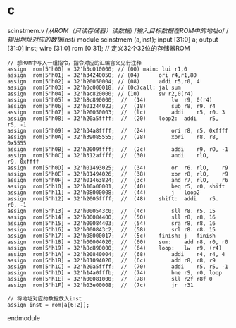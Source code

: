 # c
scinstmem.v
/*从ROM（只读存储器）读数据*/
/*输入目标数据在ROM中的地址a*/
/*输出地址对应的数据inst*/
module scinstmem (a,inst); 
	input [31:0] a; 
	output [31:0] inst; 
    wire [31:0] rom [0:31]; // 定义32个32位的存储器ROM

	// 想ROM中写入一组指令，指令对应的汇编含义见行注释
 	assign  rom[5'h00] = 32'h3c010000; // (00) main: lui r1,0
	assign  rom[5'h01] = 32'h34240050; // (04)      ori r4,r1,80
	assign  rom[5'h02] = 32'h20050004; // (08)      addi r5,r0, 4
	assign  rom[5'h03] = 32'h0c000018; // (0c)call: jal sum
	assign  rom[5'h04] = 32'hac820000; // (10)      sw r2,0(r4)
	assign	rom[5'h05] = 32'h8c890000;	//	(14)		lw	r9,	0(r4)
	assign	rom[5'h06] = 32'h01244022;	//	(18)		sub	r8,	r9.	r4
	assign	rom[5'h07] = 32'h20050003;	//	(lc)		addi	r5,	r0.	3
	assign	rom[5'h08] = 32'h20a5ffff;	//	(20)	loop2:	addi	r5,	r5,	-1
	assign	rom[5'h09] = 32'h34a8ffff;	//	(24)		ori	r8,	r5,	0xffff
	assign	rom[5'h0A] = 32'h39085555;	//	(28)		xori	r8.	r8,	0x5555
	assign	rom[5'h0B] = 32'h2009ffff;	//	(2c)		addi	r9,	rO,	-1
	assign	rom[5'h0C] = 32'h312affff;	//	(30)		andi	rlO,	r9,	0xffff
	assign	rom[5'h0D] = 32'h01493025;	//	(34)		or	r6.	rlO,	r9
	assign	rom[5'h0E] = 32'h01494026;	//	(38)		xor	r8,	rlO,	r9
	assign	rom[5'h0F] = 32'h01463824;	//	(3c)		and	r7,	rlO,	r6
	assign	rom[5'h10] = 32'h10a00001;	//	(40)		beq	r5,	r0,	shift
	assign	rom[5'h11] = 32'h08000008;	//	(44)		j	loop2	
	assign	rom[5'h12] = 32'h2005ffff;	//	(48)	shift:	addi	r5.	r0,	-1
	assign	rom[5'h13] = 32'h000543c0;	//	(4c)		sll	r8.	r5.	15
	assign	rom[5'h14] = 32'h00084400;	//	(50)		sll	r8,	r8,	16
	assign	rom[5'h15] = 32'h00084403;	//	(54)		sra	r8,	r8,	16
	assign	rom[5'h16] = 32'h000843c2;	//	(58)		srl	r8.	r8.	15
	assign	rom[5'h17] = 32'h08000017;	//	(5c)	finish:	j	finish	
	assign	rom[5'h18] = 32'h00004020;	//	(60)	sum:	add	r8,	r0,	r0
	assign	rom[5'h19] = 32'h8c890000;	//	(64)	loop:	lw	r9,	(r4)
	assign	rom[5'h1A] = 32'h20840004;	//	(68)		addi	r4,	r4,	4
	assign	rom[5'h1B] = 32'h01094020;	//	(6c)		add	r8,	r8,	r9
	assign	rom[5'h1C] = 32'h20a5ffff;	//	(70)		addi	r5,	r5,	-1
	assign	rom[5'h1D] = 32'h14a0fffb;	//	(74)		bne	rS,	r0,	loop
	assign	rom[5'h1E] = 32'h00081000;	//	(78)		sll	r2f	r8f	0
	assign	rom[5'h1F] = 32'h03e00008;	//	(7c)		jr	r31		

	// 将地址对应的数据放入inst
	assign inst = rom[a[6:2]];

endmodule
